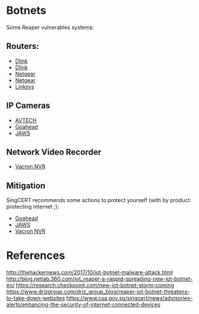 
# Botnets

Some Reaper vulnerables systems: 

## Routers:

* [Dlink](https://blogs.securiteam.com/index.php/archives/3364) 
* [Dlink](http://www.s3cur1ty.de/m1adv2013-003)
* [Netgear](https://blogs.securiteam.com/index.php/archives/3409)
* [Netgear](http://seclists.org/bugtraq/2013/Jun/8)
* [Linksys](http://www.s3cur1ty.de/m1adv2013-004)

## IP Cameras

* [AVTECH](https://github.com/Trietptm-on-Security/AVTECH)
* [Goahead](https://pierrekim.github.io/blog/2017-03-08-camera-goahead-0day.html)
* [JAWS](https://www.pentestpartners.com/blog/pwning-cctv-cameras/)

## Network Video Recorder

* [Vacron NVR](https://blogs.securiteam.com/index.php/archives/3445)

## Mitigation

SingCERT recommends some actions to protect yourself (with by product: protecting internet ;):

* [Goahead](https://pierrekim.github.io/blog/2017-03-08-camera-goahead-0day.html)
* [JAWS](https://www.pentestpartners.com/blog/pwning-cctv-cameras/)
* [Vacron NVR](https://blogs.securiteam.com/index.php/archives/3445)

# References

http://thehackernews.com/2017/10/iot-botnet-malware-attack.html
http://blog.netlab.360.com/iot_reaper-a-rappid-spreading-new-iot-botnet-en/
https://research.checkpoint.com/new-iot-botnet-storm-coming
https://www.drizgroup.com/driz_group_blog/reaper-iot-botnet-threatens-to-take-down-websites
https://www.csa.gov.sg/singcert/news/advisories-alerts/enhancing-the-security-of-internet-connected-devices


